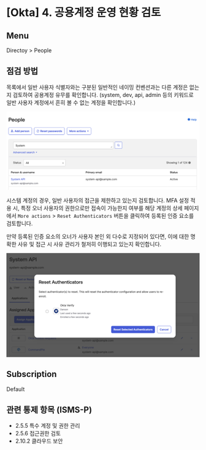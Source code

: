 # [Okta] 4. 공용계정 운영 현황 검토

## Menu 
Directoy > People

## 점검 방법 
목록에서 일반 사용자 식별자와는 구분된 일반적인 네이밍 컨벤션과는 다른 계정은 없는지 검토하여 공용계정 유무를 확인합니다. (system, dev, api, admin 등의 키워드로 일반 사용자 계정에서 흔히 볼 수 없는 계정을 확인합니다.)

![System account search](images/system-account.png)

시스템 계정의 경우, 일반 사용자의 접근을 제한하고 있는지 검토합니다. 
MFA 설정 적용 시, 특정 오너 사용자의 권한으로만 접속이 가능한지 여부를 해당 계정의 상세 페이지에서 `More actions` > `Reset Authenticators` 버튼을 클릭하여 등록된 인증 요소를 검토합니다. 

만약 등록된 인증 요소의 오너가 사용자 본인 외 다수로 지정되어 있다면, 이에 대한 명확한 사유 및 접근 시 사유 관리가 철저히 이행되고 있는지 확인합니다.  

![System account authenticator check](images/system-account-access.png)


## Subscription 
Default

## 관련 통제 항목 (ISMS-P)
- 2.5.5 특수 계정 및 권한 관리
- 2.5.6 접근권한 검토
- 2.10.2 클라우드 보안